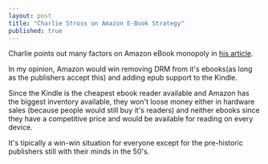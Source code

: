 ```yaml
---
layout: post
title: "Charlie Stross on Amazon E-Book Strategy"
published: true
---
```


Charlie points out many factors on Amazon eBook monopoly in [his article](http://bit.ly/IJLVii).

In my opinion, Amazon would win removing DRM from it's ebooks(as long as the publishers accept this) and adding epub support to the Kindle. 

Since the Kindle is the cheapest ebook reader available and Amazon has the biggest inventory available, they won't loose money either in hardware sales (because people would still buy it's readers) and neither ebooks since they have a competitive price and would be available for reading on every device.

It's tipically a win-win situation for everyone except for the pre-historic publishers still with their minds in the 50's.
